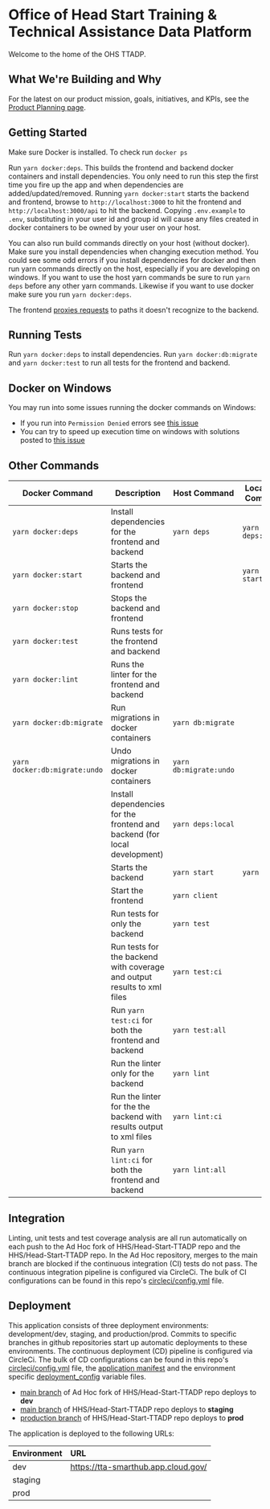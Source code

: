 Office of Head Start Training & Technical Assistance Data Platform
=============================================

Welcome to the home of the OHS TTADP.

What We're Building and Why
---------------

For the latest on our product mission, goals, initiatives, and KPIs, see the [Product Planning page](https://github.com/HHS/Head-Start-TTADP/wiki/Product-Planning).


Getting Started
---------------

Make sure Docker is installed. To check run `docker ps`

Run `yarn docker:deps`. This builds the frontend and backend docker containers and install dependencies. You only need to run this step the first time you fire up the app and when dependencies are added/updated/removed. Running `yarn docker:start` starts the backend and frontend, browse to `http://localhost:3000` to hit the frontend and `http://localhost:3000/api` to hit the backend. Copying `.env.example` to `.env`, substituting in your user id and group id will cause any files created in docker containers to be owned by your user on your host.

You can also run build commands directly on your host (without docker). Make sure you install dependencies when changing execution method. You could see some odd errors if you install dependencies for docker and then run yarn commands directly on the host, especially if you are developing on windows. If you want to use the host yarn commands be sure to run `yarn deps` before any other yarn commands. Likewise if you want to use docker make sure you run `yarn docker:deps`.

The frontend [proxies requests](https://create-react-app.dev/docs/proxying-api-requests-in-development/) to paths it doesn't recognize to the backend.

Running Tests
-------------

Run `yarn docker:deps` to install dependencies. Run `yarn docker:db:migrate` and `yarn docker:test` to run all tests for the frontend and backend.

Docker on Windows
-----------------

You may run into some issues running the docker commands on Windows:

 * If you run into `Permission Denied` errors see [this issue](https://github.com/docker/for-win/issues/3385#issuecomment-501931980)
 * You can try to speed up execution time on windows with solutions posted to [this issue](https://github.com/docker/for-win/issues/1936)

Other Commands
--------------
| Docker Command | Description| Host Command | Local only Command |
|-|-|-|-|
| `yarn docker:deps` | Install dependencies for the frontend and backend | `yarn deps` | `yarn deps:local` |
| `yarn docker:start` | Starts the backend and frontend | | `yarn start:local` |
| `yarn docker:stop` | Stops the backend and frontend | |
| `yarn docker:test` | Runs tests for the frontend and backend | |
| `yarn docker:lint` | Runs the linter for the frontend and backend | |
| `yarn docker:db:migrate` | Run migrations in docker containers | `yarn db:migrate` | |
| `yarn docker:db:migrate:undo` | Undo migrations in docker containers | `yarn db:migrate:undo` | |
| | Install dependencies for the frontend and backend (for local development)  | `yarn deps:local` | |
| | Starts the backend | `yarn start` |`yarn server` | |
| | Start the frontend | `yarn client` | |
| | Run tests for only the backend | `yarn test`| |
| | Run tests for the backend with coverage and output results to xml files|  `yarn test:ci`| |
| | Run `yarn test:ci` for both the frontend and backend | `yarn test:all`| |
| | Run the linter only for the backend | `yarn lint` | |
| | Run the linter for the the backend with results output to xml files | `yarn lint:ci`| |
| | Run `yarn lint:ci` for both the frontend and backend | `yarn lint:all`| |

Integration
-----------

Linting, unit tests and test coverage analysis are all run automatically on each push
to the Ad Hoc fork of HHS/Head-Start-TTADP repo and the HHS/Head-Start-TTADP repo. In
the Ad Hoc repository, merges to the main branch are blocked if the continuous
integration (CI) tests do not pass. The continuous integration pipeline is configured via CircleCi.
The bulk of CI configurations can be found in this repo's [circleci/config.yml](circleci/config.yml) file.

Deployment
----------

This application consists of three deployment environments: development/dev, staging, and
production/prod. Commits to specific branches in github repositories start up automatic
deployments to these environments. The continuous deployment (CD) pipeline is configured via CircleCi.
The bulk of CD configurations can be found in this repo's [circleci/config.yml](circleci/config.yml) file,
the [application manifest](manifest.yml) and the environment specific [deployment_config](deployment_config/)
variable files.

* [main branch][adhoc-main] of Ad Hoc fork of HHS/Head-Start-TTADP repo deploys to **dev**
* [main branch][hhs-main] of HHS/Head-Start-TTADP repo deploys to **staging**
* [production branch][hhs-prod] of HHS/Head-Start-TTADP repo deploys to **prod**

The application is deployed to the following URLs:

| Environment | URL |
|:------------|:----|
| dev     | https://tta-smarthub.app.cloud.gov/ |
| staging | |
| prod    | |


<!-- Links -->

[adhoc-main]: https://github.com/adhocteam/Head-Start-TTADP/tree/main
[hhs-main]: https://github.com/HHS/Head-Start-TTADP/tree/main
[hhs-prod]: https://github.com/HHS/Head-Start-TTADP/tree/production
